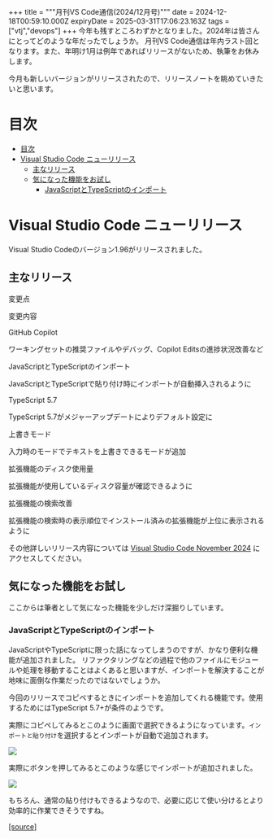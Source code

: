 +++
title = """月刊VS Code通信(2024/12月号)"""
date = 2024-12-18T00:59:10.000Z
expiryDate = 2025-03-31T17:06:23.163Z
tags = ["vtj","devops"]
+++
今年も残すところわずかとなりました。2024年は皆さんにとってどのような年だったでしょうか。 月刊VS Code通信は年内ラスト回となります。また、年明け1月は例年であればリリースがないため、執筆をお休みします。

今月も新しいバージョンがリリースされたので、リリースノートを眺めていきたいと思います。

目次
==

*   [目次](#目次)
*   [Visual Studio Code ニューリリース](#Visual-Studio-Code-ニューリリース)
    *   [主なリリース](#主なリリース)
    *   [気になった機能をお試し](#気になった機能をお試し)
        *   [JavaScriptとTypeScriptのインポート](#JavaScriptとTypeScriptのインポート)

Visual Studio Code ニューリリース
==========================

Visual Studio Codeのバージョン1.96がリリースされました。

主なリリース
------

変更点

変更内容

GitHub Copilot

ワーキングセットの推奨ファイルやデバッグ、Copilot Editsの進捗状況改善など

JavaScriptとTypeScriptのインポート

JavaScriptとTypeScriptで貼り付け時にインポートが自動挿入されるように

TypeScript 5.7

TypeScript 5.7がメジャーアップデートによりデフォルト設定に

上書きモード

入力時のモードでテキストを上書きできるモードが追加

拡張機能のディスク使用量

拡張機能が使用しているディスク容量が確認できるように

拡張機能の検索改善

拡張機能の検索時の表示順位でインストール済みの拡張機能が上位に表示されるように

その他詳しいリリース内容については [Visual Studio Code November 2024](https://code.visualstudio.com/updates/v1_96) にアクセスしてください。

気になった機能をお試し
-----------

ここからは筆者として気になった機能を少しだけ深掘りしています。

### JavaScriptとTypeScriptのインポート

JavaScriptやTypeScriptに限った話になってしまうのですが、かなり便利な機能が追加されました。 リファクタリングなどの過程で他のファイルにモジュールや処理を移動することはよくあると思いますが、インポートを解決することが地味に面倒な作業だったのではないでしょうか。

今回のリリースでコピペするときにインポートを追加してくれる機能です。使用するためにはTypeScript 5.7+が条件のようです。

実際にコピペしてみるとこのように画面で選択できるようになっています。`インポートと貼り付け`を選択するとインポートが自動で追加されます。

![](https://cdn-ak.f.st-hatena.com/images/fotolife/v/virtualtech/20241218/20241218095911.png)

実際にボタンを押してみるとこのような感じでインポートが追加されました。

![](https://cdn-ak.f.st-hatena.com/images/fotolife/v/virtualtech/20241218/20241218095914.png)

もちろん、通常の貼り付けもできるようなので、必要に応じて使い分けるとより効率的に作業できそうですね。

[[source]](https://devops-blog.virtualtech.jp/entry/20241218/1734483550)
